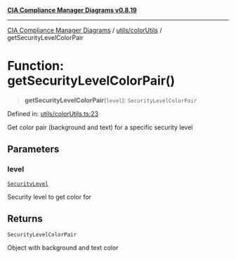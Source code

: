 [**CIA Compliance Manager Diagrams v0.8.19**](../../../README.md)

***

[CIA Compliance Manager Diagrams](../../../modules.md) / [utils/colorUtils](../README.md) / getSecurityLevelColorPair

# Function: getSecurityLevelColorPair()

> **getSecurityLevelColorPair**(`level`): `SecurityLevelColorPair`

Defined in: [utils/colorUtils.ts:23](https://github.com/Hack23/cia-compliance-manager/blob/8a17389ebf0d2a027875b835eec814811b99abcc/src/utils/colorUtils.ts#L23)

Get color pair (background and text) for a specific security level

## Parameters

### level

[`SecurityLevel`](../../../types/cia/type-aliases/SecurityLevel.md)

Security level to get color for

## Returns

`SecurityLevelColorPair`

Object with background and text color
